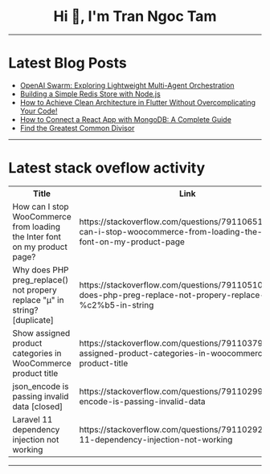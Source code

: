 <h1 align="center">Hi 👋, I'm Tran Ngoc Tam</h1>

---

# Latest Blog Posts 
<!-- BLOG-POST-LIST:START -->
- [OpenAI Swarm: Exploring Lightweight Multi-Agent Orchestration](https://dev.to/fotiecodes/openai-swarm-exploring-lightweight-multi-agent-orchestration-gim)
- [Building a Simple Redis Store with Node.js](https://dev.to/hoang21099/building-a-simple-redis-store-with-nodejs-33nn)
- [How to Achieve Clean Architecture in Flutter Without Overcomplicating Your Code!](https://dev.to/aashu/how-to-achieve-clean-architecture-in-flutter-without-overcomplicating-your-code-gp5)
- [How to Connect a React App with MongoDB: A Complete Guide](https://dev.to/anticoder03/how-to-connect-a-react-app-with-mongodb-a-complete-guide-227a)
- [Find the Greatest Common Divisor](https://dev.to/dindustack/find-the-greatest-common-divisor-1j59)
<!-- BLOG-POST-LIST:END -->

---

# Latest stack oveflow activity
<table>
  <tr><th>Title</th><th>Link</th></tr>
  <!-- STACKOVERFLOW:START --><tr><td>How can I stop WooCommerce from loading the Inter font on my product page?</td><td>https://stackoverflow.com/questions/79110651/how-can-i-stop-woocommerce-from-loading-the-inter-font-on-my-product-page</td></tr><tr><td>Why does PHP preg_replace&lpar;&rpar; not propery replace &quot;µ&quot; in string? [duplicate]</td><td>https://stackoverflow.com/questions/79110510/why-does-php-preg-replace-not-propery-replace-%c2%b5-in-string</td></tr><tr><td>Show assigned product categories in WooCommerce product title</td><td>https://stackoverflow.com/questions/79110379/show-assigned-product-categories-in-woocommerce-product-title</td></tr><tr><td>json_encode is passing invalid data [closed]</td><td>https://stackoverflow.com/questions/79110299/json-encode-is-passing-invalid-data</td></tr><tr><td>Laravel 11 dependency injection not working</td><td>https://stackoverflow.com/questions/79110292/laravel-11-dependency-injection-not-working</td></tr><!-- STACKOVERFLOW:END -->
</table>

---


